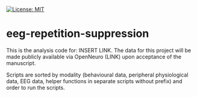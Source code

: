 [![License: MIT](https://img.shields.io/badge/License-MIT-yellow.svg)](https://opensource.org/licenses/MIT)

# eeg-repetition-suppression

This is the analysis code for: INSERT LINK. The data for this project will be made publicly available via OpenNeuro (LINK) upon acceptance of the manuscript.

Scripts are sorted by modality (behavioural data, peripheral physiological data, EEG data, helper functions in separate scripts without prefix) and order to run the scripts.
